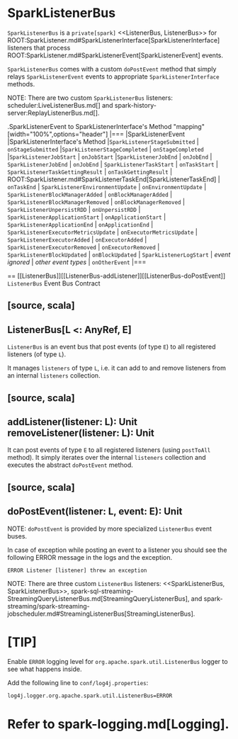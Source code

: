 # SparkListenerBus

`SparkListenerBus` is a `private[spark]` <<ListenerBus, ListenerBus>> for ROOT:SparkListener.md#SparkListenerInterface[SparkListenerInterface] listeners that process ROOT:SparkListener.md#SparkListenerEvent[SparkListenerEvent] events.

`SparkListenerBus` comes with a custom `doPostEvent` method that simply relays `SparkListenerEvent` events to appropriate `SparkListenerInterface` methods.

NOTE: There are two custom `SparkListenerBus` listeners: scheduler:LiveListenerBus.md[] and spark-history-server:ReplayListenerBus.md[].

.SparkListenerEvent to SparkListenerInterface's Method "mapping"
[width="100%",options="header"]
|===
|SparkListenerEvent |SparkListenerInterface's Method
|`SparkListenerStageSubmitted` | `onStageSubmitted`
|`SparkListenerStageCompleted` | `onStageCompleted`
|`SparkListenerJobStart`       | `onJobStart`
|`SparkListenerJobEnd`         | `onJobEnd`
| `SparkListenerJobEnd` | `onJobEnd`
| `SparkListenerTaskStart` | `onTaskStart`
| `SparkListenerTaskGettingResult` | `onTaskGettingResult`
| ROOT:SparkListener.md#SparkListenerTaskEnd[SparkListenerTaskEnd] | `onTaskEnd`
| `SparkListenerEnvironmentUpdate` | `onEnvironmentUpdate`
| `SparkListenerBlockManagerAdded` | `onBlockManagerAdded`
| `SparkListenerBlockManagerRemoved` | `onBlockManagerRemoved`
| `SparkListenerUnpersistRDD` | `onUnpersistRDD`
| `SparkListenerApplicationStart` | `onApplicationStart`
| `SparkListenerApplicationEnd` | `onApplicationEnd`
| `SparkListenerExecutorMetricsUpdate` | `onExecutorMetricsUpdate`
| `SparkListenerExecutorAdded` | `onExecutorAdded`
| `SparkListenerExecutorRemoved` | `onExecutorRemoved`
| `SparkListenerBlockUpdated` | `onBlockUpdated`
| `SparkListenerLogStart` | _event ignored_
| _other event types_ | `onOtherEvent`
|===

== [[ListenerBus]][[ListenerBus-addListener]][[ListenerBus-doPostEvent]] `ListenerBus` Event Bus Contract

[source, scala]
----
ListenerBus[L <: AnyRef, E]
----

`ListenerBus` is an event bus that post events (of type `E`) to all registered listeners (of type `L`).

It manages `listeners` of type `L`, i.e. it can add to and remove listeners from an internal `listeners` collection.

[source, scala]
----
addListener(listener: L): Unit
removeListener(listener: L): Unit
----

It can post events of type `E` to all registered listeners (using `postToAll` method). It simply iterates over the internal `listeners` collection and executes the abstract `doPostEvent` method.

[source, scala]
----
doPostEvent(listener: L, event: E): Unit
----

NOTE: `doPostEvent` is provided by more specialized `ListenerBus` event buses.

In case of exception while posting an event to a listener you should see the following ERROR message in the logs and the exception.

```
ERROR Listener [listener] threw an exception
```

NOTE: There are three custom `ListenerBus` listeners: <<SparkListenerBus, SparkListenerBus>>, spark-sql-streaming-StreamingQueryListenerBus.md[StreamingQueryListenerBus], and spark-streaming/spark-streaming-jobscheduler.md#StreamingListenerBus[StreamingListenerBus].

[TIP]
====
Enable `ERROR` logging level for `org.apache.spark.util.ListenerBus` logger to see what happens inside.

Add the following line to `conf/log4j.properties`:

```
log4j.logger.org.apache.spark.util.ListenerBus=ERROR
```

Refer to spark-logging.md[Logging].
====
